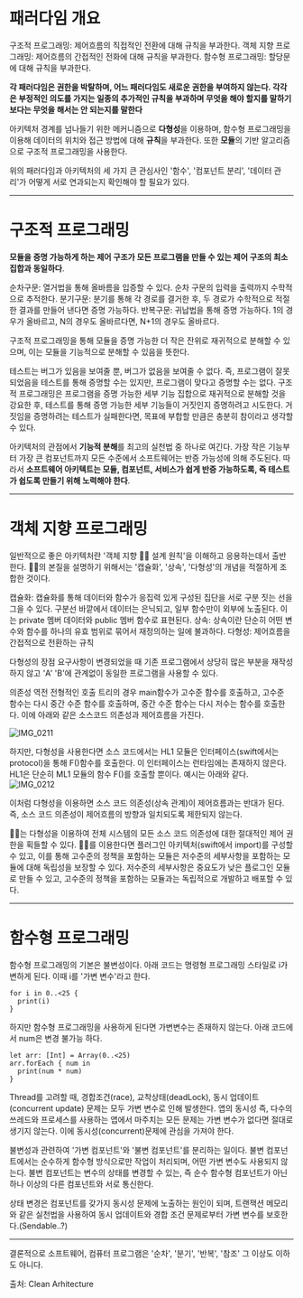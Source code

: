 # 패러다임 개요

구조적 프로그래밍: 제어흐름의 직접적인 전환에 대해 규칙을 부과한다.
객체 지향 프로그래밍: 제어흐름의 간접적인 전화에 대해 규칙을 부과한다.
함수형 프로그래밍: 할당문에 대해 규칙을 부과한다.

**각 패러다임은 권한을 박탈하며, 어느 패러다임도 새로운 권한을 부여하지 않는다. 각각은 부정적인 의도를 가지는 일종의 추가적인 규칙을 부과하며 무엇을 해야 할지를 말하기 보다는 무엇을 해서는 안 되는지를 말한다**

아키텍처 경계를 넘나들기 위한 메커니즘으로 **다형성**을 이용하며, 함수형 프로그래밍을 이용해 데이터의 위치와 접근 방법에 대해 **규칙**을 부과한다. 또한 **모듈**의 기반 알고리즘으로 구조적 프로그래밍을 사용한다.

위의 패러다임과 아키텍처의 세 가지 큰 관심사인 '함수', '컴포넌트 분리', '데이터 관리'가 어떻게 서로 연과되는지 확인해야 할 필요가 있다. 

---

# 구조적 프로그래밍

**모듈을 증명 가능하게 하는 제어 구조가 모든 프로그램을 만들 수 있는 제어 구조의 최소 집합과 동일하다**.

순차구문: 열거법을 통해 올바름을 입증할 수 있다. 순차 구문의 입력을 출력까지 수학적으로 추적한다.
분기구문: 분기를 통해 각 경로를 결거한 후, 두 경로가 수학적으로 적절한 결과를 만들어 낸다면 증명 가능하다.
반복구문: 귀납법을 통해 증명 가능하다. 1의 경우가 올바르고, N의 경우도 올바르다면, N+1의 경우도 올바르다.

구조적 프로그래밍을 통해 모듈을 증명 가능한 더 작은 잔위로 재귀적으로 분해할 수 있으며, 이는 모듈을 기능적으로 분해할 수 있음을 뜻한다.

테스트는 버그가 있음을 보여줄 뿐, 버그가 없음을 보여줄 수 없다. 즉, 프로그램이 잘못되었음을 테스트를 통해 증명할 수는 있지만, 프로그램이 맞다고 증명할 수는 없다. 구조적 프로그래밍은 프로그램을 증명 가능한 세부 기능 집합으로 재귀적으로 분해할 것을 강요한 후, 테스트를 통해 증명 가능한 세부 기능들이 거짓인지 증명하려고 시도한다.
거짓임을 증명하려는 테스트가 실패한다면, 목표에 부합할 만큼은 충분히 참이라고 생각할 수 있다. 

아키텍처의 관점에서 **기능적 분해**를 최고의 실천법 중 하나로 여긴다.
가장 작은 기능부터 가장 큰 컴포넌트까지 모든 수준에서 소프트웨어는 반증 가능성에 의해 주도된다. 따라서 **소프트웨어 아키텍트는 모듈, 컴포넌트, 서비스가 쉽게 반증 가능하도록, 즉 테스트가 쉽도록 만들기 위해 노력해야 한다**.

---

# 객체 지향 프로그래밍

일반적으로 좋은 아키텍처란 '객체 지향 👻👻 설계 원칙'을 이해하고 응용하는데서 출반한다. 👻👻의 본질을 설명하기 위해서는 '캡슐화', '상속', '다형성'의 개념을 적절하게 조합한 것이다.

캡슐화: 캡슐화를 통해 데이터와 함수가 응집력 있게 구성된 집단을 서로 구분 짓는 선을 그을 수 있다. 구분선 바깥에서 데이터는 은닉되고, 일부 함수만이 외부에 노출된다. 이는 private 멤버 데이터와 public 멤버 함수로 표현된다.
상속: 상속이란 단순히 어떤 변수와 함수를 하나의 유효 범위로 묶어서 재정의하는 일에 불과하다. 
다형성: 제어흐름을 간접적으로 전환하는 규칙

다형성의 장점
요구사항이 변경되었을 때 기존 프로그램에서 상당히 많은 부분을 재작성하지 않고 'A' 'B'에 관계없이 동일한 프로그램을 사용할 수 있다.

의존성 역전
전형적인 호출 트리의 경우 main함수가 고수준 함수를 호출하고, 고수준 함수는 다시 중간 수준 함수를 호출하며, 중간 수준 함수는 다시 저수는 함수를 호출한다. 이에 아래와 같은 소스코드 의존성과 제어흐름을 가진다.

![IMG_0211](https://user-images.githubusercontent.com/73548875/233061103-f4daa13c-ba89-40e1-b656-2c8cc6bb2efc.jpeg)

하지만, 다형성을 사용한다면 소스 코드에서는 HL1 모듈은 인터페이스(swift에서는 protocol)을 통해 F()함수를 호출한다. 이 인터페이스는 런타임에는 존재하지 않은다. HL1은 단순히 ML1 모듈의 함수 F()를 호출할 뿐이다. 예시는 아래와 같다.
![IMG_0212](https://user-images.githubusercontent.com/73548875/233061132-7dad96a0-ec28-4a97-a2b4-8ab0a578b0f3.jpeg)

이처럼 다형성을 이용하면 소스 코드 의존성(상속 관계)이 제어흐름과는 반대가 된다. 즉, 소스 코드 의존성이 제어흐름의 방향과 일치되도록 제한되지 않는다.

👻👻는 다형성을 이용하여 전체 시스템의 모든 소스 코드 의존성에 대한 절대적인 제어 권한을 획들할 수 있다. 👻👻를 이용한다면 플러그인 아키텍처(swift에서 import)를 구성할 수 있고, 이를 통해 고수준의 정책을 포함하는 모듈은 저수준의 세부사항을 포함하는 모듈에 대해 독립성을 보장할 수 있다. 저수준의 세부사항은 중요도가 낮은 플로그인 모듈로 만들 수 있고, 고수준의 정책을 포함하는 모듈과는 독립적으로 개발하고 배포할 수 있다.

---

# 함수형 프로그래밍

함수형 프로그래밍의 기본은 불변성이다. 아래 코드는 명령형 프로그래밍 스타일로 i가 변하게 된다. 이때 i를 '가변 변수'라고 한다. 
```
for i in 0..<25 {
  print(i)
}
```

하지만 함수형 프로그래밍을 사용하게 된다면 가변변수는 존재하지 않는다. 아래 코드에서 num은 변경 불가능 하다.
```
let arr: [Int] = Array(0..<25)
arr.forEach { num in
  print(num * num)
}
```

Thread를 고려할 때, 경합조건(race), 교착상태(deadLock), 동시 업데이트(concurrent update) 문제는 모두 가변 변수로 인해 발생한다. 앱의 동시성 즉, 다수의 쓰레드와 프로세스를 사용하는 앱에서 마주치는 모든 문제는 가변 변수가 없다면 절대로 생기지 않는다. 이에 동시성(concurrent)문제에 관심을 가져야 한다.

불변성과 관련하여 '가변 컴포넌트'와 '불변 컴포넌트'를 분리하는 일이다. 불변 컴포넌트에서는 순수하게 함수형 방식으로만 작업이 처리되며, 어떤 가변 변수도 사용되지 않는다. 불변 컴포넌트는 변수의 상태를 변경할 수 있는, 즉 순수 함수형 컴포넌트가 아닌 하나 이상의 다른 컴포넌트와 서로 통신한다. 

상태 변경은 컴포넌트를 갖가지 동시성 문제에 노출하는 원인이 되며, 트랜잭션 메모리와 같은 실천법을 사용하여 동시 업데이트와 경합 조건 문제로부터 가변 변수를 보호한다.(Sendable..?)

---

결론적으로 소프트웨어, 컴퓨터 프로그램은 '순차', '분기', '반복', '참조' 그 이상도 이하도 아니다.

출처: Clean Arhitecture 
